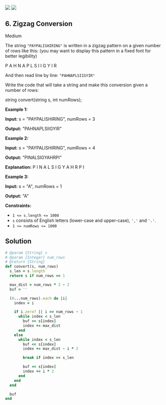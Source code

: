 [![](https://img.shields.io/github/stars/javadev/LeetCode-in-All?label=Stars&style=flat-square)](https://github.com/javadev/LeetCode-in-All)
[![](https://img.shields.io/github/forks/javadev/LeetCode-in-All?label=Fork%20me%20on%20GitHub%20&style=flat-square)](https://github.com/javadev/LeetCode-in-All/fork)

## 6\. Zigzag Conversion

Medium

The string `"PAYPALISHIRING"` is written in a zigzag pattern on a given number of rows like this: (you may want to display this pattern in a fixed font for better legibility)

P A H N A P L S I I G Y I R 

And then read line by line: `"PAHNAPLSIIGYIR"`

Write the code that will take a string and make this conversion given a number of rows:

string convert(string s, int numRows); 

**Example 1:**

**Input:** s = "PAYPALISHIRING", numRows = 3

**Output:** "PAHNAPLSIIGYIR" 

**Example 2:**

**Input:** s = "PAYPALISHIRING", numRows = 4

**Output:** "PINALSIGYAHRPI"

**Explanation:** P I N A L S I G Y A H R P I 

**Example 3:**

**Input:** s = "A", numRows = 1

**Output:** "A" 

**Constraints:**

*   `1 <= s.length <= 1000`
*   `s` consists of English letters (lower-case and upper-case), `','` and `'.'`.
*   `1 <= numRows <= 1000`

## Solution

```ruby
# @param {String} s
# @param {Integer} num_rows
# @return {String}
def convert(s, num_rows)
  s_len = s.length
  return s if num_rows == 1

  max_dist = num_rows * 2 - 2
  buf = ''

  (0...num_rows).each do |i|
    index = i

    if i.zero? || i == num_rows - 1
      while index < s_len
        buf << s[index]
        index += max_dist
      end
    else
      while index < s_len
        buf << s[index]
        index += max_dist - i * 2

        break if index >= s_len

        buf << s[index]
        index += i * 2
      end
    end
  end

  buf
end
```